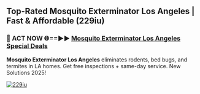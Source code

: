## Top-Rated Mosquito Exterminator Los Angeles | Fast & Affordable (229iu)

<h3>🐜 ACT NOW 🌐==►► <a href="https://tinyurl.com/2dysvsjj" rel="nofollow">Mosquito Exterminator Los Angeles Special Deals</a></h3>

**Mosquito Exterminator Los Angeles** eliminates rodents, bed bugs, and termites in LA homes. Get free inspections + same-day service. New Solutions 2025!

[![229iu](https://i.imgur.com/JCYaghj.jpeg)](https://tinyurl.com/2dysvsjj)